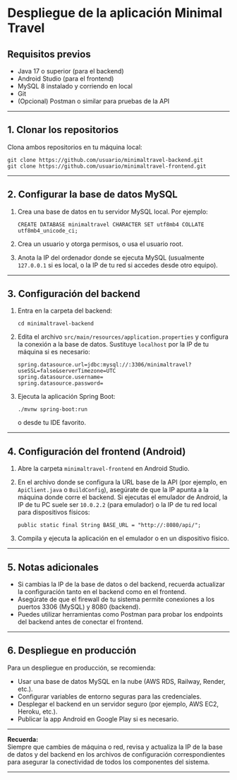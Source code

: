
# Despliegue de la aplicación Minimal Travel

## Requisitos previos

- Java 17 o superior (para el backend)
- Android Studio (para el frontend)
- MySQL 8 instalado y corriendo en local
- Git
- (Opcional) Postman o similar para pruebas de la API

---

## 1. Clonar los repositorios

Clona ambos repositorios en tu máquina local:

```
git clone https://github.com/usuario/minimaltravel-backend.git
git clone https://github.com/usuario/minimaltravel-frontend.git
```

---

## 2. Configurar la base de datos MySQL

1. Crea una base de datos en tu servidor MySQL local. Por ejemplo:

   ```
   CREATE DATABASE minimaltravel CHARACTER SET utf8mb4 COLLATE utf8mb4_unicode_ci;
   ```

2. Crea un usuario y otorga permisos, o usa el usuario root.

3. Anota la IP del ordenador donde se ejecuta MySQL (usualmente `127.0.0.1` si es local, o la IP de tu red si accedes desde otro equipo).

---

## 3. Configuración del backend

1. Entra en la carpeta del backend:

   ```
   cd minimaltravel-backend
   ```

2. Edita el archivo `src/main/resources/application.properties` y configura la conexión a la base de datos. Sustituye `localhost` por la IP de tu máquina si es necesario:

   ```
   spring.datasource.url=jdbc:mysql://:3306/minimaltravel?useSSL=false&serverTimezone=UTC
   spring.datasource.username=
   spring.datasource.password=
   ```

3. Ejecuta la aplicación Spring Boot:

   ```
   ./mvnw spring-boot:run
   ```

   o desde tu IDE favorito.

---

## 4. Configuración del frontend (Android)

1. Abre la carpeta `minimaltravel-frontend` en Android Studio.

2. En el archivo donde se configura la URL base de la API (por ejemplo, en `ApiClient.java` o `BuildConfig`), asegúrate de que la IP apunta a la máquina donde corre el backend. Si ejecutas el emulador de Android, la IP de tu PC suele ser `10.0.2.2` (para emulador) o la IP de tu red local para dispositivos físicos:

   ```
   public static final String BASE_URL = "http://:8080/api/";
   ```

3. Compila y ejecuta la aplicación en el emulador o en un dispositivo físico.

---

## 5. Notas adicionales

- Si cambias la IP de la base de datos o del backend, recuerda actualizar la configuración tanto en el backend como en el frontend.
- Asegúrate de que el firewall de tu sistema permite conexiones a los puertos 3306 (MySQL) y 8080 (backend).
- Puedes utilizar herramientas como Postman para probar los endpoints del backend antes de conectar el frontend.

---

## 6. Despliegue en producción

Para un despliegue en producción, se recomienda:

- Usar una base de datos MySQL en la nube (AWS RDS, Railway, Render, etc.).
- Configurar variables de entorno seguras para las credenciales.
- Desplegar el backend en un servidor seguro (por ejemplo, AWS EC2, Heroku, etc.).
- Publicar la app Android en Google Play si es necesario.

---

**Recuerda:**  
Siempre que cambies de máquina o red, revisa y actualiza la IP de la base de datos y del backend en los archivos de configuración correspondientes para asegurar la conectividad de todos los componentes del sistema.

---